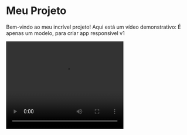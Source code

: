 # Meu Projeto

Bem-vindo ao meu incrível projeto! Aqui está um vídeo demonstrativo:
É apenas um modelo, para criar app responsivel v1

<video width="320" height="240" controls>
  <source src="[videos/demo](https://github.com/Elanilson/modelo_responsivo/blob/main/demo.mp4)" type="video/mp4">
  Seu navegador não suporta o elemento de vídeo.
</video>
